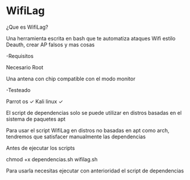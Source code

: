 # WifiLag
¿Que es WifiLag?

Una herramienta escrita en bash que te automatiza ataques Wifi estilo Deauth, crear AP falsos y mas cosas

-Requisitos

Necesario Root

Una antena con chip compatible con el modo monitor

-Testeado

Parrot os ✓
Kali linux ✓

El script de dependencias solo se puede utilizar en distros basadas en el sistema de paquetes apt

Para usar el script WifiLag en distros no basadas en apt como arch, tendremos que satisfacer manualmente las dependencias

Antes de ejecutar los scripts

chmod +x dependencias.sh wifilag.sh

Para usarla necesitas ejecutar con anterioridad el script de dependencias 

